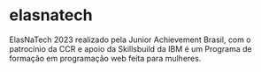 # elasnatech

ElasNaTech 2023 realizado pela Junior Achievement Brasil, com o patrocínio da CCR e apoio da Skillsbuild da IBM é um Programa de formação em programação web feita para mulheres.

